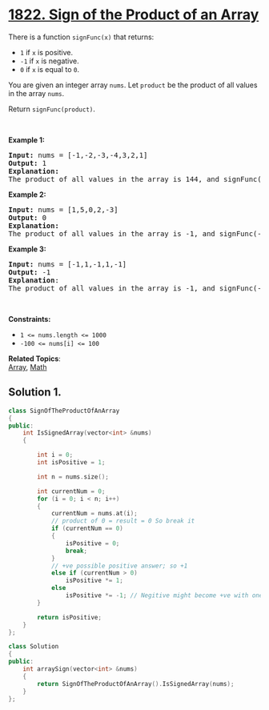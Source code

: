 # [1822. Sign of the Product of an Array](https://leetcode.com/problems/sign-of-the-product-of-an-array/?envType=study-plan&id=programming-skills-i)

<p>There is a function <code>signFunc(x)</code> that returns:
<ul>
<li><code>1</code> if <code>x</code> is positive.</li>
<li><code>-1</code> if <code>x</code> is negative.</li>
<li><code>0</code> if <code>x</code> is equal to <code>0</code>.</li>
</ul>
You are given an integer array <code>nums</code>. Let <code>product</code> be the product of all values in the array <code>nums</code>.

Return <code>signFunc(product)</code>.</p>

<p>&nbsp;</p>
<p><strong>Example 1:</strong></p>

<pre><strong>Input:</strong> nums = [-1,-2,-3,-4,3,2,1]
<strong>Output:</strong> 1
<strong>Explanation</strong><strong>:</strong>
The product of all values in the array is 144, and signFunc(144) = 1
</pre>

<p><strong>Example 2:</strong></p>

<pre><strong>Input:</strong> nums = [1,5,0,2,-3]
<strong>Output:</strong> 0
<strong>Explanation</strong><strong>:</strong>
The product of all values in the array is -1, and signFunc(-1) = -1
</pre>

<p><strong>Example 3:</strong></p>

<pre>
<strong>Input:</strong> nums = [-1,1,-1,1,-1]
<strong>Output:</strong> -1
<strong>Explanation</strong>: 
The product of all values in the array is -1, and signFunc(-1) = -1
</pre>


<p>&nbsp;</p>
<p><strong>Constraints:</strong></p>

<ul>
	<li><code>1 <= nums.length <= 1000</code></li>
    <li><code>-100 <= nums[i] <= 100</code></li>
</ul>


**Related Topics**:  
[Array](https://leetcode.com/tag/array/), [Math](https://leetcode.com/tag/math/)

## Solution 1.

```cpp
class SignOfTheProductOfAnArray
{
public:
    int IsSignedArray(vector<int> &nums)
    {

        int i = 0;
        int isPositive = 1;

        int n = nums.size();

        int currentNum = 0;
        for (i = 0; i < n; i++)
        {
            currentNum = nums.at(i);
            // product of 0 = result = 0 So break it
            if (currentNum == 0)
            {
                isPositive = 0;
                break;
            }
            // +ve possible positive answer; so +1
            else if (currentNum > 0)
                isPositive *= 1;
            else
                isPositive *= -1; // Negitive might become +ve with one more -ve;
        }

        return isPositive;
    }
};

class Solution
{
public:
    int arraySign(vector<int> &nums)
    {
        return SignOfTheProductOfAnArray().IsSignedArray(nums);
    }
};
```